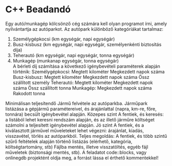 # C++ Beadandó

Egy autó/munkagép kölcsönző cég számára kell olyan programot írni, amely nyilvántartja az autóparkot.
Az autópark különböző kategóriákat tartalmaz:
1. Személygépkocsi (km egységár, napi egységár)
2. Busz-kisbusz (km egységár, napi egységár, személyenkénti biztosítás díja)
3. Teherautó (km egységár, napi egységár, tonna egységár)
4. Munkagép (munkanap egységár, tonna egységár)  
A bérleti díj számítása a következő igénybevételi paraméterek alapján történik:
Személygépkocsi: 
Megtett kilométer
Megkezdett napok száma
Busz-kisbusz:
Megtett kilométer
Megkezdett napok száma
Össz szállított személy
Teherautó:
Megtett kilométer
Megkezdett napok száma
Össz szállított tonna
Munkagép:
Megkezdett napok száma
Rakodott tonna

Minimálisan teljesítendő
Jármű felvétele az autóparkba.
Járműpark listázása a gépjármű paramétereivel, és árajánlattal (napra, km-re, főre, tonnára) becsült igénybevétel alapján.
Közepes szint
A fentiek, és keresés: a listából lehet keresni rendszám alapján, és az illető járműre költséget számolni a teljesített igénybevétel alapján.
Jó szint
A fentiek, és a kiválasztott járművel műveleteket lehet végezni: árajánlat, kiadás, visszavétel, törlés az autóparkból. 
Teljes megoldás:
A fentiek, és több szintű szűrő feltételek alapján történő listázás (elérhető, kategória, költségtartomány, stb)
Fájlba mentés, illetve visszatöltés, egyéb fájl műveletek (biztonsági mentés, stb).
A feladatot code::blocks, vagy onlinegdb projektént oldja meg, a forrást lássa el érthető kommentekkel!
